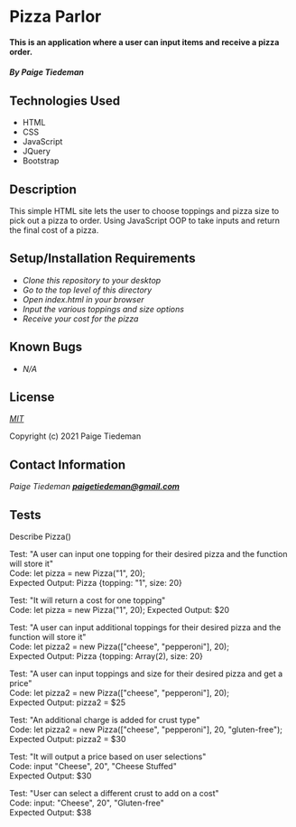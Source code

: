 # Pizza Parlor

#### This is an application where a user can input items and receive a pizza order.

#### _By Paige Tiedeman_

## Technologies Used

* HTML
* CSS
* JavaScript
* JQuery
* Bootstrap

## Description

This simple HTML site lets the user to choose toppings and pizza size to pick out a pizza to order. Using JavaScript OOP to take inputs and return the final cost of a pizza. 

## Setup/Installation Requirements

* _Clone this repository to your desktop_
* _Go to the top level of this directory_
* _Open index.html in your browser_
* _Input the various toppings and size options_
* _Receive your cost for the pizza_

## Known Bugs

* _N/A_

## License

_[MIT](https://opensource.org/licenses/MIT)_

Copyright (c) 2021 Paige Tiedeman

## Contact Information

_Paige Tiedeman **paigetiedeman@gmail.com**_

## Tests

Describe Pizza()

Test: "A user can input one topping for their desired pizza and the function will store it"  
Code: let pizza = new Pizza("1", 20);  
Expected Output: Pizza {topping: "1", size: 20}  

Test: "It will return a cost for one topping"  
Code: let pizza = new Pizza("1", 20);
Expected Output: $20

Test: "A user can input additional toppings for their desired pizza and the function will store it"  
Code: let pizza2 = new Pizza(["cheese", "pepperoni"], 20);  
Expected Output: Pizza {topping: Array(2), size: 20}  

Test: "A user can input toppings and size for their desired pizza and get a price"  
Code: let pizza2 = new Pizza(["cheese", "pepperoni"], 20);  
Expected Output: pizza2 = $25  

Test: "An additional charge is added for crust type"  
Code: let pizza2 = new Pizza(["cheese", "pepperoni"], 20, "gluten-free");  
Expected Output: pizza2 = $30  

Test: "It will output a price based on user selections"   
Code: input "Cheese", 20", "Cheese Stuffed"  
Expected Output: $30   

Test: "User can select a different crust to add on a cost"  
Code: input: "Cheese", 20", "Gluten-free"  
Expected Output: $38  